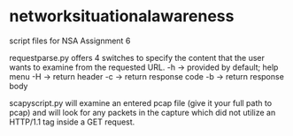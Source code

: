 # networksituationalawareness
script files for NSA Assignment 6

requestparse.py offers 4 switches to specify the content that the user wants to examine from the requested URL. 
-h -> provided by default; help menu
-H -> return header
-c -> return response code
-b -> return response body

scapyscript.py will examine an entered pcap file (give it your full path to pcap) and will look for any packets in the capture which did not utilize an HTTP/1.1 tag inside a GET request. 

